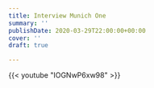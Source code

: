 ```yaml
---
title: Interview Munich One
summary: ''
publishDate: 2020-03-29T22:00:00+00:00
cover: ''
draft: true

---
```

{{< youtube "IOGNwP6xw98" >}}